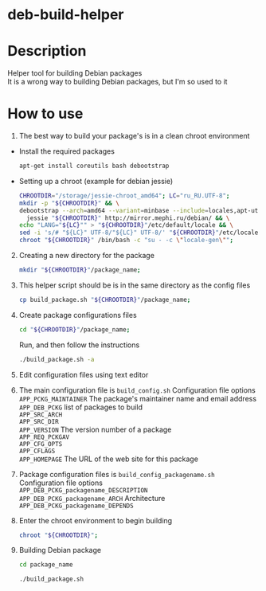 # deb-build-helper
# Description
Helper tool for building Debian packages  
It is a wrong way to building Debian packages, but I'm so used to it  
# How to use
1. The best way to build your package's is in a clean chroot environment
 * Install the required packages

      ```sh
      apt-get install coreutils bash debootstrap
      ```
 * Setting up a chroot (example for debian jessie)

      ```sh
      CHROOTDIR="/storage/jessie-chroot_amd64"; LC="ru_RU.UTF-8";
      mkdir -p "${CHROOTDIR}" && \
      debootstrap --arch=amd64 --variant=minbase --include=locales,apt-utils,dialog,findutils,file,sed,gawk,bzip2 \
        jessie "${CHROOTDIR}" http://mirror.mephi.ru/debian/ && \
      echo "LANG="${LC}"" > "${CHROOTDIR}"/etc/default/locale && \
      sed -i 's/# "${LC}" UTF-8/"${LC}" UTF-8/' "${CHROOTDIR}"/etc/locale.gen && \
      chroot "${CHROOTDIR}" /bin/bash -c "su - -c \"locale-gen\"";
      ```
2. Creating a new directory for the package
    ```sh
    mkdir "${CHROOTDIR}"/package_name;
    ```
3. This helper script should be is in the same directory as the config files
    ```sh
    cp build_package.sh "${CHROOTDIR}"/package_name;
    ```
4. Create package configurations files

    ```sh
    cd "${CHROOTDIR}"/package_name;
    ```
    Run, and then follow the instructions

    ```sh
    ./build_package.sh -a
    ```
5. Edit configuration files using text editor
 1. The main configuration file is `build_config.sh` Configuration file options  
     `APP_PCKG_MAINTAINER` The package's maintainer name and email address  
     `APP_DEB_PCKG` list of packages to build  
     `APP_SRC_ARCH`  
     `APP_SRC_DIR`  
     `APP_VERSION`  The version number of a package  
     `APP_REQ_PCKGAV`  
     `APP_CFG_OPTS`  
     `APP_CFLAGS`  
     `APP_HOMEPAGE` The URL of the web site for this package  
 2. Package configuration files is `build_config_packagename.sh` Configuration file options  
    `APP_DEB_PCKG_packagename_DESCRIPTION`  
    `APP_DEB_PCKG_packagename_ARCH` Architecture
    `APP_DEB_PCKG_packagename_DEPENDS`  
6. Enter the chroot environment to begin building

    ```sh
    chroot "${CHROOTDIR}";
    ```
7. Building Debian package

    ```sh
    cd package_name
    ```
    ```sh
    ./build_package.sh
    ```
